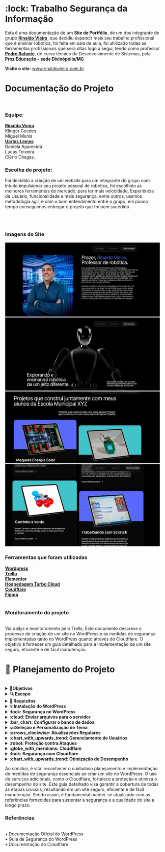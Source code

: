 

<h1> :lock: Trabalho Segurança da Informação</h1>

Esta é uma documentação de um **Site de Portfólio**, de um dos integrante do grupo [**Rinaldo Vieira**](https://github.com/Rinaldovc), que decidiu expandir mais seu trabalho profissional que é ensinar robótica, foi feita em sala de aula, foi ultilizado todas as ferramentas profissionais que sera ditas logo a segui, tendo como professor  [**Pedro Rafante**](https://github.com/pedrorafante), do curso técnico de Desenvolvimento de Sistemas, pela **Proz Educação - sede Divinópolis/MG**

**Visite o site:** www.rinaldovieira.com.br

<h1>Documentação do Projeto</h1>
<br>
<h3>Equipe:</h3>

[**Rinaldo Vieira**](https://github.com/Rinaldovc)
<br>
Klinger Guedes
<br>
Miguel Munis
<br>
 [**Uarles Lemes**](https://github.com/Uarles)
<br>
Daniela Aparecida
<br>
Lucas Teixeira
<br>
Clério Chagas.
<br>
 
<h3>Escolha do projeto:</h3>
Foi decidido a criação de um website para um integrante do grupo com intuito impulsionar seu projeto pessoal de robótica, foi escolhido as melhores ferramentas do mercado, para ter mais velocidade, Experiência de Usuário, funcionalidade e mais segurança, entre outros, usamos 
metodologia ágil, e com o bom entendimento entre o grupo, em pouco tempo conseguimos entregar o projeto que foi bem sucedido.

<br></br>

<h3>Imagens do Site</h3>

![This is an alt text.](/b1f2f855-348d-443b-b76d-b98b0ca86db5.jpg)
![This is an alt text.](/bd3ea920-d73f-4f02-b192-4b121c387e89.jpg)
![This is an alt text.](/e8f4d8b0-1d3a-413b-9ed7-37470b52a244.jpg)
![This is an alt text.](/f97ff09d-5cee-494e-842d-ad409d009ebc.jpg)

<h3> Ferramentas que foram utilizadas  </h3>

[**Wordpress**](https://wordpress.com/pt-br/) <br> [**Trello**](https://trello.com/pt-BR) <br> [**Elementor**](https://elementor.com/) <br> [**Hospedagem Turbo Cloud**](https://wordpress.com/pt-br/) <br> [**Coudflare**](https://www.cloudflare.com/pt-br/lp/ppc/overview-x/?utm_source=google&utm_medium=cpc&utm_campaign=ao-fy-acq-latam_en_casa-umbrella-ge-ge-prospecting-sch_g_brand_alpha&utm_content=Alpha_Brand_Umbrella_Core&utm_term=cloudflare&campaignid=71700000112000371&adgroupid=58700008461369612&creativeid=664212396473&&_bt=664212396473&_bk=cloudflare&_bm=p&_bn=g&_bg=150613024493&_placement=&_target=&_loc=1001570&_dv=c&awsearchcpc=1&gad_source=1&gclid=EAIaIQobChMIoN3y1YGHhwMVyQCtBh0AjQ2_EAAYASAAEgLe0fD_BwE&gclsrc=aw.ds) <br>  [**Figma**](https://www.figma.com/login?is_not_gen_0=true&resource_type=team) <br></br>
<h3>Monitoramento do projeto</h3> <br>
Via dailys e monitoramento pelo Trello,
Este documento descreve o processo de criação de um site no WordPress e as medidas de segurança implementadas tanto no WordPress quanto através do Cloudflare. O objetivo é fornecer um guia detalhado para a implementação de um site seguro, eficiente e de fácil manutenção.
<br>
<h1> 📰 Planejamento do Projeto</h1>
<br>

<details>
<summary>  <strong>🎯Objetivos</strong> </summary>
<pre>
•	Criar um site responsivo e funcional utilizando o WordPress.
<br>
•	Garantir a segurança do site através de práticas recomendadas e o uso de serviços adicionais como o Cloudflare.
<br>
•	Implementar um design intuitivo e amigável ao usuário.
</pre>
</details>


<details>
<summary><strong> 🔍 Escopo</strong></summary>
<br>
<pre>
•	Configuração inicial do WordPress.
<br>
•	Seleção e personalização de um tema.
<br>
•	Instalação de plugins essenciais.
<br>
•	Implementação de medidas de segurança.
<br>
•	Configuração do Cloudflare para otimização de desempenho e segurança.
<br>
 </pre>
</details>

<details>
<summary><strong> 📝 Requisitos</strong></summary>
<br>
<pre>
<br>
•	Acesso a um servidor web com suporte a PHP e MySQL.
<br>
•	Domínio registrado.
<br>
•	Conta no Cloudflare.
 </pre>
</details>

<details>
<summary><strong> 💡 Instalação do WordPress</strong></summary>
<br>
<pre>
• Baixar o WordPress: Acesse o site oficial do WordPress e baixe a última versão.
<br>
• Acesse seu domínio e siga o assistente de instalação, fornecendo as informações do banco de dados.
 </pre>
</details>

<details>
<summary> <strong> :lock: Segurança no WordPress</strong></summary>
<br>
<pre>
• Instalação de Plugins Essenciais
<br>
•	SEO: Instale um plugin como o Yoast SEO para otimizar o site para mecanismos de busca.
<br>
•	Backup: Configure um plugin de backup automático, como o UpdraftPlus.
<br>
•	Segurança: Instale um plugin de segurança, como o Wordfence ou Sucuri.
<br>
</pre>
</details>

<details>
<summary> <strong> 	:cloud: Enviar arquivos para o servidor</strong></summary>
<br>
<pre>
• Utilize um cliente FTP para enviar os arquivos do WordPress para o servidor.
<br>
 </pre>
</details>

<details>
<summary><strong> :bar_chart: Configurar o banco de dados</strong></summary>
<br>
<pre>
• Crie um banco de dados MySQL e um usuário associado.
 </pre>
</details>

<details>
<summary> <strong> :a:Seleção e Personalização de Tema</strong></summary>
<br>
<pre>
•	Escolher um tema: Acesse o repositório de temas do WordPress e selecione um tema que atenda às necessidades do projeto.
<br>
•	Personalizar o tema: Utilize o personalizador do WordPress para ajustar cores, fontes, e layout.
 </pre>
</details>

<details>
<summary> <strong> 	:arrows_clockwise: Atualizações Regulares</strong></summary>
<br>
<pre>
•	Atualização do Core: Mantenha o WordPress sempre atualizado para a última versão.
<br>
•	Atualização de Plugins e Temas: Verifique e atualize regularmente todos os plugins e temas.
 </pre>
</details>

<details>
<summary> <strong> :chart_with_upwards_trend: Gerenciamento de Usuários</strong></summary>
<br>
<pre>
•	Privilégios de Usuários: Conceda privilégios mínimos necessários para cada usuário.
<br>
•	Autenticação em Duas Etapas: Ative a autenticação em duas etapas (2FA) para todos os usuários administrativos.
 </pre>
</details>

<details>
<summary><strong> :robot: Proteção contra Ataques</strong></summary>
<br>
<pre>
•	Firewall de Aplicação Web (WAF): Utilize um WAF para proteger contra ataques comuns como SQL Injection e XSS.
<br>
•	Limitação de Tentativas de Login: Instale um plugin que limite tentativas de login para evitar ataques de força bruta.
<br>
•	Monitoramento de Atividades: Utilize plugins que monitorem atividades suspeitas no site.
 </pre>
</details>

<details>
<summary><strong> :globe_with_meridians: Cloudflare</strong></summary>
<br>
<pre>
• Registro e Configuração Inicial
<br>
•	Registrar no Cloudflare: Crie uma conta no Cloudflare e adicione seu domínio.
<br>
•	Alterar DNS: Atualize os registros DNS do seu domínio para usar os servidores DNS do Cloudflare.
 </pre>
</details>

<details>
<summary><strong> :lock: Segurança com Cloudflare</strong></summary>
<br>
<pre>
•	SSL/TLS: Configure SSL/TLS para criptografar o tráfego entre os visitantes e o servidor.
<br>
•	Firewall: Utilize as regras de firewall do Cloudflare para bloquear tráfego malicioso :supervillain_man:.
<br>
•	Proteção DDoS: O Cloudflare fornece proteção contra ataques DDoS automaticamente.
 </pre>
</details>

<details>
<summary> <strong> :chart_with_upwards_trend: Otimização de Desempenho</strong></summary>
<br>
<pre>
•	CDN: Ative a CDN do Cloudflare para armazenar em cache conteúdo estático e melhorar a velocidade de carregamento.
<br>
•	Minificação: Utilize as opções de minificação do Cloudflare para reduzir o tamanho de arquivos CSS, JavaScript e HTML.
<br>
•	Armazenamento em Cache: Configure as opções de cache para armazenar conteúdo frequentemente acessado.
 </pre>
</details>

Ao concluir, é vital reconhecer o cuidadoso planejamento e implementação de medidas de segurança essenciais ao criar um site no WordPress. O uso de serviços adicionais, como o Cloudflare, fortalece a proteção e otimiza o desempenho do site. Este guia detalhado visa garantir a cobertura de todas as etapas cruciais, resultando em um site seguro, eficiente e de fácil manutenção. Sendo assim, é fundamental manter-se atualizado com as referências fornecidas para sustentar a segurança e a qualidade do site a longo prazo. <br>
<h3>Referências</h3>
 <br>
•	Documentação Oficial do WordPress
 <br>
•	Guia de Segurança do WordPress
 <br>
•	Documentação do Cloudflare



